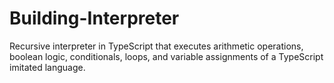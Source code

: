 # Building-Interpreter
Recursive interpreter in TypeScript that executes arithmetic operations, boolean logic, conditionals, loops, and variable assignments of a TypeScript imitated language.
